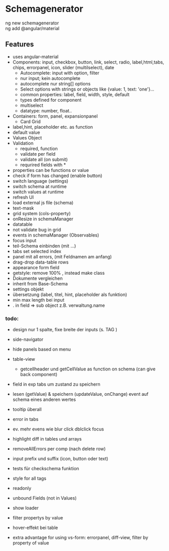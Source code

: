 # Schemagenerator

ng new schemagenerator  
ng add @angular/material

## Features
- uses angular-material
- Components: input, checkbox,  button, link, select, radio, label,html,tabs, chips,       errorpanel, icon, slider
(multilselect), date
  - Autocomplete: input with option, filter
  - nur input; kein autocomplete
  - autocomplete nur string[] options
  - Select options with strings or objects like {value: 1, text: 'one'}...
  - common properties: label, field, width, style, default
  - types defined for component
  - multiselect 
  - datatype: number, float..
 - Containers: form, panel, expansionpanel
   - Card Grid
  - label,hint, placeholder etc. as function
  - default value 
- Values Object
- Validation
  - required, function
  - validate per field
  - validate all (on submit)
  - requrired fields with *         
- properties can be functions or value
- check if form has changed (enable button)
- switch language (settings)
- switch schema at runtime
- switch values at runtime
- refresh UI 
- load external js file (schema)
- text-mask
- grid system (cols-property)
- onResize in schemaManager
- datatable
- not validate bug in grid
- events in schemaManager (Observables)
- focus input
- teil-Schema einbinden (mit ...)
- tabs set selected index
- panel mit all errors, (mit Feldnamen am anfang)
- drag-drop data-table rows
- appearance form field
- getstyle: remove 100% , instead make class
- Dokumente vergleichen
- inherit from Base-Schema
- settings objekt 
- übersetzung (label, titel, hint, placeholder als funktion)
- min max length bei input
- . in field => sub object z.B. verwaltung.name

### todo:
- design nur 1 spalte, fixe breite der inputs (s. TAG )
- side-navigator 
- hide panels based on menu

- table-view
  - getcellheader und getCellValue as function on schema (can give back component)
- field in exp tabs um zustand zu speichern
- lesen (getValue) & speichern (updateValue, onChange) event auf schema eines anderen wertes
- tooltip überall
- error in tabs
- ev. mehr evens wie blur click dblclick focus 
- highlight diff in tables und arrays
- removeAllErrors per comp (nach delete row)
- input prefix und suffix (icon, button oder text)
- tests für checkschema funktion
- style for all tags
- readonly 
- unbound Fields (not in Values)
- show loader
- filter propertys by value
- hover-effekt bei table
- extra advantage for using vs-form: errorpanel, diff-view, filter by property of value